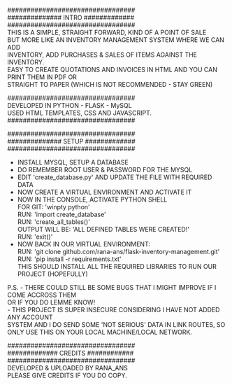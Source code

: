 #################################  
############## INTRO #############  
#################################  
THIS IS A SIMPLE, STRAIGHT FORWARD, KIND OF A POINT OF SALE  
BUT MORE LIKE AN INVENTORY MANAGEMENT SYSTEM WHERE WE CAN ADD  
INVENTORY, ADD PURCHASES & SALES OF ITEMS AGAINST THE INVENTORY.  
EASY TO CREATE QUOTATIONS AND INVOICES IN HTML AND YOU CAN  
PRINT THEM IN PDF OR  
STRAIGHT TO PAPER (WHICH IS NOT RECOMMENDED - STAY GREEN)  
  
#################################  
DEVELOPED IN PYTHON - FLASK - MySQL  
USED HTML TEMPLATES, CSS AND JAVASCRIPT.  
#################################  
  
#################################  
############## SETUP #############  
#################################  
  
- INSTALL MYSQL, SETUP A DATABASE  
- DO REMEMBER ROOT USER & PASSWORD FOR THE MYSQL  
- EDIT 'create_database.py' AND UPDATE THE FILE WITH REQUIRED DATA  
- NOW CREATE A VIRTUAL ENVIRONMENT AND ACTIVATE IT  
- NOW IN THE CONSOLE, ACTIVATE PYTHON SHELL  
	FOR GIT: 'winpty python'  
	RUN: 'import create_database'  
	RUN: 'create_all_tables()'  
	OUTPUT WILL BE: 'ALL DEFINED TABLES WERE CREATED!'  
	RUN: 'exit()'  
- NOW BACK IN OUR VIRTUAL ENVIRONMENT:  
	RUN: 'git clone github.com/rana-ans/flask-inventory-management.git'  
	RUN: 'pip install -r requirements.txt'  
	THIS SHOULD INSTALL ALL THE REQUIRED LIBRARIES TO RUN OUR PROJECT (HOPEFULLY)  
  
P.S. 	-	THERE COULD STILL BE SOME BUGS THAT I MIGHT IMPROVE IF I COME ACCROSS THEM   
			OR IF YOU DO LEMME KNOW!  
		-	THIS PROJECT IS SUPER INSECURE CONSIDERING I HAVE NOT ADDED ANY ACCOUNT   
			SYSTEM AND I DO SEND SOME 'NOT SERIOUS' DATA IN LINK ROUTES, SO ONLY USE THIS ON YOUR LOCAL MACHINE/LOCAL NETWORK.  
  
#################################  
############# CREDITS ############  
#################################  
DEVELOPED & UPLOADED BY RANA_ANS  
PLEASE GIVE CREDITS IF YOU DO COPY.  
  
